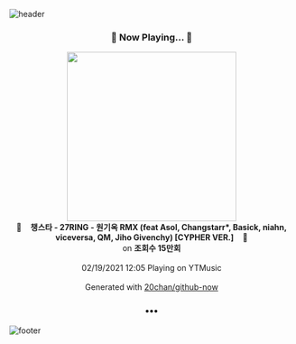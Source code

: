 ![header](https://capsule-render.vercel.app/api?type=wave&height=170&section=header&text=Hi.%20I'm%20SHIFT&fontColor=090707&fontAlignX=45&fontAlignY=65&fontSize=100)

<h3 align="center">🎵 Now Playing... 🎵</h3>
<p align="center">
  <a href="https://music.youtube.com/channel/UCgPgDMjQay1KRjobwA_L22w">
    <img width="300" src="https://i.ytimg.com/vi/1hkVykBQrLA/sddefault.jpg?sqp=-oaymwEWCJADEOEBIAQqCghqEJQEGHgg6AJIWg&rs">
  </a>
  <br>
  🎵&nbsp&nbsp&nbsp <b>챙스타 - 27RING - 원기옥 RMX (feat Asol, Changstarr*, Basick, niahn, viceversa, QM, Jiho Givenchy) [CYPHER VER.]</b> &nbsp&nbsp&nbsp🎵
  <br>
  on <b>조회수 15만회</b>
  
  <br />
  <br />
  02/19/2021 12:05 Playing on YTMusic
  <br />
  <br />
  Generated with <a href="https://github.com/20chan/github-now">20chan/github-now</a>
</p>

<h3 align="center">•••</h3>

![footer](https://capsule-render.vercel.app/api?type=wave&height=150&section=footer)
